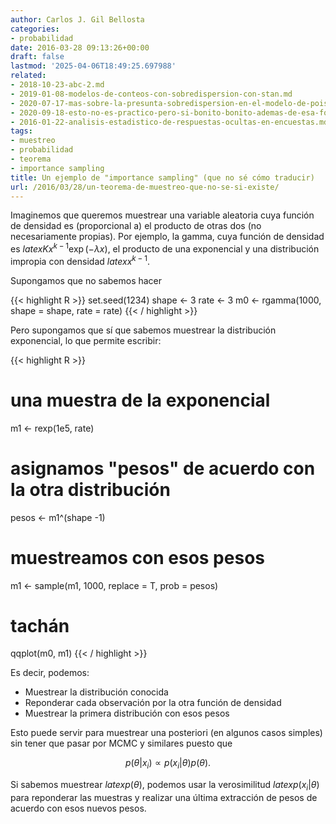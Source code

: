 ```yaml
---
author: Carlos J. Gil Bellosta
categories:
- probabilidad
date: 2016-03-28 09:13:26+00:00
draft: false
lastmod: '2025-04-06T18:49:25.697988'
related:
- 2018-10-23-abc-2.md
- 2019-01-08-modelos-de-conteos-con-sobredispersion-con-stan.md
- 2020-07-17-mas-sobre-la-presunta-sobredispersion-en-el-modelo-de-poisson.md
- 2020-09-18-esto-no-es-practico-pero-si-bonito-bonito-ademas-de-esa-forma-inasequible-a-la-chusma.md
- 2016-01-22-analisis-estadistico-de-respuestas-ocultas-en-encuestas.md
tags:
- muestreo
- probabilidad
- teorema
- importance sampling
title: Un ejemplo de "importance sampling" (que no sé cómo traducir)
url: /2016/03/28/un-teorema-de-muestreo-que-no-se-si-existe/
---
```


Imaginemos que queremos muestrear una variable aleatoria cuya función de densidad es (proporcional a) el producto de otras dos (no necesariamente propias). Por ejemplo, la gamma, cuya función de densidad es $latex K x^{k-1} \exp(-\lambda x)$, el producto de una exponencial y una distribución impropia con densidad $latex x^{k-1}$.

Supongamos que no sabemos hacer

{{< highlight R >}}
set.seed(1234)
shape <- 3
rate  <- 3
m0 <- rgamma(1000, shape = shape, rate = rate)
{{< / highlight >}}

Pero supongamos que sí que sabemos muestrear la distribución exponencial, lo que permite escribir:

{{< highlight R >}}
# una muestra de la exponencial
m1 <- rexp(1e5, rate)
# asignamos "pesos" de acuerdo con la otra distribución
pesos <- m1^(shape -1)
# muestreamos con esos pesos
m1 <- sample(m1, 1000, replace = T, prob = pesos)
# tachán
qqplot(m0, m1)
{{< / highlight >}}

Es decir, podemos:

* Muestrear la distribución conocida
* Reponderar cada observación por la otra función de densidad
* Muestrear la primera distribución con esos pesos

Esto puede servir para muestrear una posteriori (en algunos casos simples) sin tener que pasar por MCMC y similares puesto que

$$ p(\theta|x_i) \propto p(x_i | \theta) p(\theta).$$

Si sabemos muestrear $latex p(\theta)$, podemos usar la verosimilitud $latex p(x_i | \theta)$ para reponderar las muestras y realizar una última extracción de pesos de acuerdo con esos nuevos pesos.